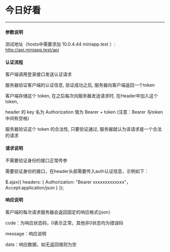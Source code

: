 # 今日好看
------

#### 参数说明

测试地址（hosts中需要添加 10.0.4.44  miniapp.test ）: http://api.miniapp.test/api

#### 认证流程

客户端调用登录接口发送认证请求

服务器验证客户端的认证信息, 验证成功之后, 服务器向客户端返回一个token

客户端存储这个 token, 在之后每次向服务器发送请求时, 在Header中加入这个 token,

header 的 key 名为 Authorization 值为 Bearer + token (注意：Bearer 与token 中间有空格)

服务器验证这个 token 的合法性, 只要验证通过, 服务器就认为该请求是一个合法的请求

#### 请求说明

不需要验证身份的接口正常传参

需要验证身份的接口，在header头部需要传入auth认证信息，示例如下：

$.ajax({
    headers: {
        Authorization: "Bearer xxxxxxxxxxxxx"，
        Accept:application/json
    }
});

#### 响应说明

客户端的每次请求服务器会返回固定的响应格式(json）

code：为响应状态码，0表示正常，其他非0状态均为错误码

message：响应说明

data：响应数据，如无返回值则为空
